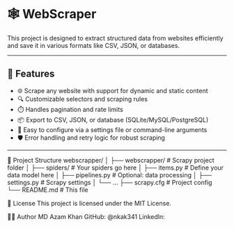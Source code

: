 # 🕸️ WebScraper
 This project is designed to extract structured data from websites efficiently and save it in various formats like CSV, JSON, or databases.

---

## 🚀 Features

- 🌐 Scrape any website with support for dynamic and static content
- 🔍 Customizable selectors and scraping rules
- ⏱️ Handles pagination and rate limits
- 📦 Export to CSV, JSON, or database (SQLite/MySQL/PostgreSQL)
- 🔧 Easy to configure via a settings file or command-line arguments
- 🛡️ Error handling and retry logic for robust scraping

---
📂 Project Structure
webscrapper/
│
├── webscrapper/        # Scrapy project folder
│   ├── spiders/        # Your spiders go here
│   ├── items.py        # Define your data model here
│   ├── pipelines.py    # Optional: data processing
│   ├── settings.py     # Scrapy settings
│   └── ...
├── scrapy.cfg          # Project config
└── README.md           # This file

📄 License
This project is licensed under the MIT License.


👨‍💻 Author
MD Azam Khan
GitHub: @nkak341
Linkedln: 

